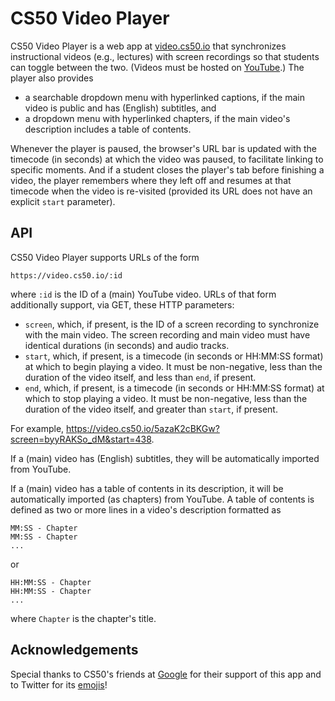# CS50 Video Player

CS50 Video Player is a web app at [video.cs50.io](https://video.cs50.io/) that synchronizes instructional videos (e.g., lectures) with screen recordings so that students can toggle between the two. (Videos must be hosted on [YouTube](https://www.youtube.com/).) The player also provides

* a searchable dropdown menu with hyperlinked captions, if the main video is public and has (English) subtitles, and
* a dropdown menu with hyperlinked chapters, if the main video's description includes a table of contents.

Whenever the player is paused, the browser's URL bar is updated with the timecode (in seconds) at which the video was paused, to facilitate linking to specific moments. And if a student closes the player's tab before finishing a video, the player remembers where they left off and resumes at that timecode when the video is re-visited (provided its URL does not have an explicit `start` parameter).

## API

CS50 Video Player supports URLs of the form

```
https://video.cs50.io/:id
```

where `:id` is the ID of a (main) YouTube video. URLs of that form additionally support, via GET, these HTTP parameters:

* `screen`, which, if present, is the ID of a screen recording to synchronize with the main video. The screen recording and main video must have identical durations (in seconds) and audio tracks.
* `start`, which, if present, is a timecode (in seconds or HH:MM:SS format) at which to begin playing a video. It must be non-negative, less than the duration of the video itself, and less than `end`, if present.
* `end`, which, if present, is a timecode (in seconds or HH:MM:SS format) at which to stop playing a video. It must be non-negative, less than the duration of the video itself, and greater than `start`, if present.

For example, <https://video.cs50.io/5azaK2cBKGw?screen=byyRAKSo_dM&start=438>.

If a (main) video has (English) subtitles, they will be automatically imported from YouTube.

If a (main) video has a table of contents in its description, it will be automatically imported (as chapters) from YouTube. A table of contents is defined as two or more lines in a video's description formatted as

```
MM:SS - Chapter
MM:SS - Chapter
...
```

or

```
HH:MM:SS - Chapter
HH:MM:SS - Chapter
...
```

where `Chapter` is the chapter's title.

## Acknowledgements

Special thanks to CS50's friends at [Google](https://www.google.com/) for their support of this app and to Twitter for its [emojis](https://twemoji.twitter.com/)!
